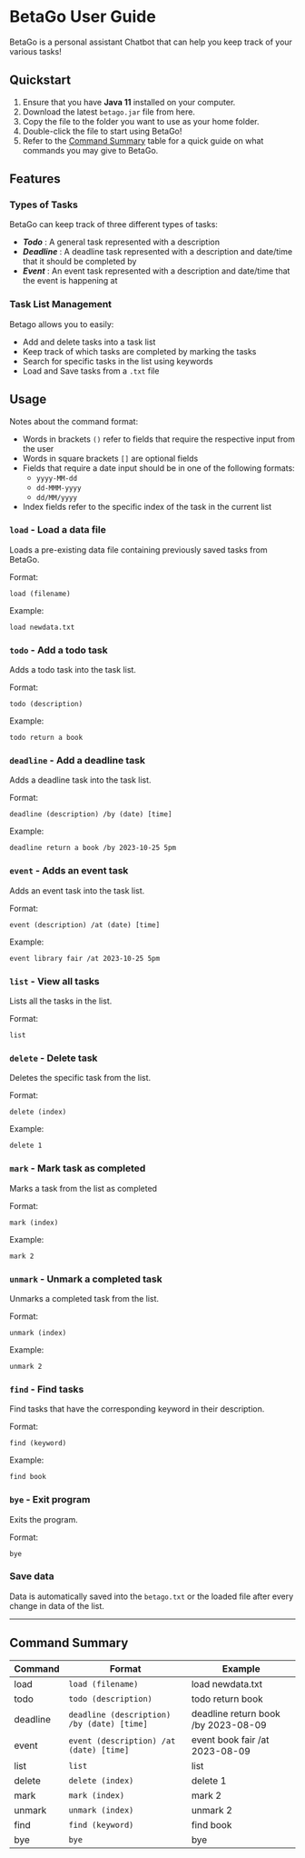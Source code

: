 # BetaGo User Guide
BetaGo is a personal assistant Chatbot that can help you keep track of
your various tasks! 


## Quickstart
1. Ensure that you have **Java 11** installed on your computer.
2. Download the latest `betago.jar` file from here.
3. Copy the file to the folder you want to use as your home folder.
4. Double-click the file to start using BetaGo!
5. Refer to the [Command Summary](#command-summary) table for a quick guide on what commands you may give to BetaGo.


## Features 

### Types of Tasks

BetaGo can keep track of three different types of tasks:
- **_Todo_** : A general task represented with a description
- **_Deadline_** : A deadline task represented with a description and date/time that it should be completed by
- **_Event_** : An event task represented with a description and date/time that the event is happening at

### Task List Management

Betago allows you to easily:
- Add and delete tasks into a task list
- Keep track of which tasks are completed by marking the tasks
- Search for specific tasks in the list using keywords
- Load and Save tasks from a `.txt` file


## Usage
Notes about the command format:
- Words in brackets `()` refer to fields that require the respective input from the user
- Words in square brackets `[]` are optional fields
- Fields that require a date input should be in one of the following formats:
  - `yyyy-MM-dd`
  - `dd-MMM-yyyy`
  - `dd/MM/yyyy`
- Index fields refer to the specific index of the task in the current list

### `load` - Load a data file

Loads a pre-existing data file containing previously saved tasks from BetaGo.

Format:

`load (filename)`

Example:

```
load newdata.txt
```
### `todo` - Add a todo task

Adds a todo task into the task list.

Format: 

`todo (description)`

Example:

```
todo return a book
```

### `deadline` - Add a deadline task

Adds a deadline task into the task list.

Format:

`deadline (description) /by (date) [time]`

Example:

```
deadline return a book /by 2023-10-25 5pm
```

### `event` - Adds an event task

Adds an event task into the task list.

Format:

`event (description) /at (date) [time]`

Example:

```
event library fair /at 2023-10-25 5pm
```

### `list` - View all tasks

Lists all the tasks in the list.

Format:

`list`

### `delete` - Delete task

Deletes the specific task from the list.

Format:

`delete (index)`

Example:

```
delete 1
```
### `mark` - Mark task as completed

Marks a task from the list as completed

Format:

`mark (index)`

Example:

```
mark 2
```

### `unmark` - Unmark a completed task

Unmarks a completed task from the list.

Format:

`unmark (index)`

Example:

```
unmark 2
```
### `find` - Find tasks

Find tasks that have the corresponding keyword in their description.

Format:

`find (keyword)`

Example:

```
find book
```
### `bye` - Exit program

Exits the program.

Format:

`bye`

### Save data

Data is automatically saved into the `betago.txt` or the loaded file after every change in data of the list.

---

## Command Summary

| Command  | Format                                     | Example                             |
|----------|--------------------------------------------|-------------------------------------|
| load     | `load (filename)`                          | load newdata.txt                    |
| todo     | `todo (description)`                       | todo return book                    |
| deadline | `deadline (description) /by (date) [time]` | deadline return book /by 2023-08-09 |
| event    | `event (description) /at (date) [time]`    | event book fair /at 2023-08-09      |
| list     | `list`                                     | list                                |
| delete   | `delete (index)`                           | delete 1                            |
| mark     | `mark (index)`                             | mark 2                              |
| unmark   | `unmark (index)`                           | unmark 2                            |
| find     | `find (keyword)`                           | find book                           |
| bye      | `bye`                                      | bye                                 |

